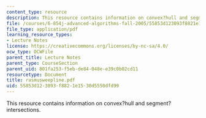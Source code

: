 ```yaml
---
content_type: resource
description: This resource contains information on convex?hull and segment?intersections.
file: /courses/6-854j-advanced-algorithms-fall-2005/55853d123093f8821e1530d5550dfd99_rasmusweepline.pdf
file_type: application/pdf
learning_resource_types:
- Lecture Notes
license: https://creativecommons.org/licenses/by-nc-sa/4.0/
ocw_type: OCWFile
parent_title: Lecture Notes
parent_type: CourseSection
parent_uid: 801fa253-f5eb-de84-048e-e39c0b02cd11
resourcetype: Document
title: rasmusweepline.pdf
uid: 55853d12-3093-f882-1e15-30d5550dfd99
---
```

This resource contains information on convex?hull and segment?intersections.